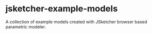 # jsketcher-example-models
A collection of example models created with JSketcher browser based parametric modeler. 
